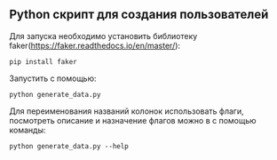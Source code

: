 ## Python скрипт для создания пользователей

Для запуска необходимо установить библиотеку faker(https://faker.readthedocs.io/en/master/):

    pip install faker

Запустить с помощью: 

    python generate_data.py

Для переименования названий колонок использовать флаги, посмотреть описание и назначение флагов можно в с помощью команды:

    python generate_data.py --help
